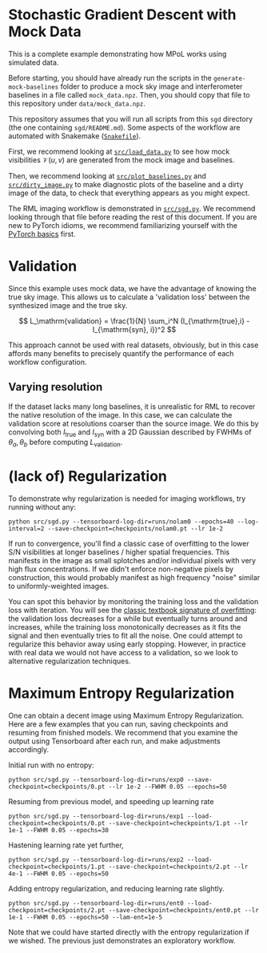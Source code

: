 # Stochastic Gradient Descent with Mock Data

This is a complete example demonstrating how MPoL works using simulated data.

Before starting, you should have already run the scripts in the `generate-mock-baselines` folder to produce a mock sky image and interferometer baselines in a file called `mock_data.npz`. Then, you should copy that file to this repository under `data/mock_data.npz`.

This repository assumes that you will run all scripts from this `sgd` directory (the one containing `sgd/README.md`). Some aspects of the workflow are automated with Snakemake ([`Snakefile`](Snakefile)). 

First, we recommend looking at [`src/load_data.py`](src/load_data.py) to see how mock visibilities $\mathcal{V}(u,v)$ are generated from the mock image and baselines.

Then, we recommend looking at [`src/plot_baselines.py`](src/plot_baselines.py) and [`src/dirty_image.py`](src/dirty_image.py) to make diagnostic plots of the baseline and a dirty image of the data, to check that everything appears as you might expect.

The RML imaging workflow is demonstrated in [`src/sgd.py`](src/sgd.py). We recommend looking through that file before reading the rest of this document. If you are new to PyTorch idioms, we recommend familiarizing yourself with the [PyTorch basics](https://mpol-dev.github.io/MPoL/background.html#pytorch) first. 

# Validation 
Since this example uses mock data, we have the advantage of knowing the true sky image. This allows us to calculate a 'validation loss' between the synthesized image and the true sky.

$$
L_\mathrm{validation} = \frac{1}{N} \sum_i^N (I_{\mathrm{true},i} - I_{\mathrm{syn}, i})^2
$$

This approach cannot be used with real datasets, obviously, but in this case affords many benefits to precisely quantify the performance of each workflow configuration.

## Varying resolution

If the dataset lacks many long baselines, it is unrealistic for RML to recover the native resolution of the image. In this case, we can calculate the validation score at resolutions coarser than the source image. We do this by convolving both $I_\mathrm{true}$ and $I_\mathrm{syn}$ with a 2D Gaussian described by FWHMs of $\theta_a, \theta_b$  before computing $L_\mathrm{validation}$. 

# (lack of) Regularization
To demonstrate why regularization is needed for imaging workflows, try running without any:

```
python src/sgd.py --tensorboard-log-dir=runs/nolam0 --epochs=40 --log-interval=2 --save-checkpoint=checkpoints/nolam0.pt --lr 1e-2
```

If run to convergence, you'll find a classic case of overfitting to the lower S/N visibilities at longer baselines / higher spatial frequencies. This manifests in the image as small splotches and/or individual pixels with very high flux concentrations. If we didn't enforce non-negative pixels by construction, this would probably manifest as high frequency "noise" similar to uniformly-weighted images.

You can spot this behavior by monitoring the training loss and the validation loss with iteration. You will see the [classic textbook signature of overfitting](https://d2l.ai/chapter_linear-regression/generalization.html#underfitting-or-overfitting): the validation loss decreases for a while but eventually turns around and increases, while the training loss monotonically decreases as it fits the signal and then eventually tries to fit all the noise. One could attempt to regularize this behavior away using early stopping. However, in practice with real data we would not have access to a validation, so we look to alternative regularization techniques.

# Maximum Entropy Regularization

One can obtain a decent image using Maximum Entropy Regularization. Here are a few examples that you can run, saving checkpoints and resuming from finished models. We recommend that you examine the output using Tensorboard after each run, and make adjustments accordingly.

Initial run with no entropy:

```shell
python src/sgd.py --tensorboard-log-dir=runs/exp0 --save-checkpoint=checkpoints/0.pt --lr 1e-2 --FWHM 0.05 --epochs=50
```

Resuming from previous model, and speeding up learning rate
```shell
python src/sgd.py --tensorboard-log-dir=runs/exp1 --load-checkpoint=checkpoints/0.pt --save-checkpoint=checkpoints/1.pt --lr 1e-1 --FWHM 0.05 --epochs=30
```

Hastening learning rate yet further,
```shell
python src/sgd.py --tensorboard-log-dir=runs/exp2 --load-checkpoint=checkpoints/1.pt --save-checkpoint=checkpoints/2.pt --lr 4e-1 --FWHM 0.05 --epochs=50
```

Adding entropy regularization, and reducing learning rate slightly.
```shell
python src/sgd.py --tensorboard-log-dir=runs/ent0 --load-checkpoint=checkpoints/2.pt --save-checkpoint=checkpoints/ent0.pt --lr 1e-1 --FWHM 0.05 --epochs=50 --lam-ent=1e-5
```


Note that we could have started directly with the entropy regularization if we wished. The previous just demonstrates an exploratory workflow.